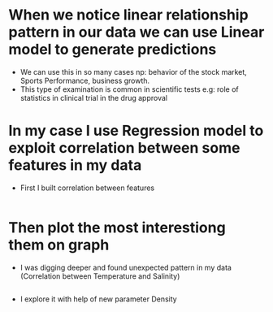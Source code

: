 # When we notice linear relationship pattern in our data we can use Linear model to generate predictions
* We can use this in so many cases np: behavior of the stock market, Sports Performance, business growth.
* This type of examination is common in scientific tests e.g: role of statistics in clinical trial in the drug approval

# In my case I use Regression model to exploit correlation between some features in my data
* First I built correlation between features

![]()

# Then plot the most interestiong them on graph

* I was digging deeper and found unexpected pattern in my data (Correlation between Temperature and Salinity)

![]()


* I explore it with help of new parameter Density

![]()
